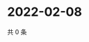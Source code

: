 # 2022-02-08

共 0 条

<!-- BEGIN WEIBO -->
<!-- 最后更新时间 Tue Feb 08 2022 17:09:31 GMT+0800 (China Standard Time) -->

<!-- END WEIBO -->
